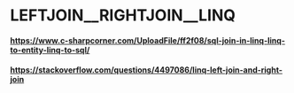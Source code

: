# LEFTJOIN__RIGHTJOIN__LINQ

#### https://www.c-sharpcorner.com/UploadFile/ff2f08/sql-join-in-linq-linq-to-entity-linq-to-sql/

#### https://stackoverflow.com/questions/4497086/linq-left-join-and-right-join
